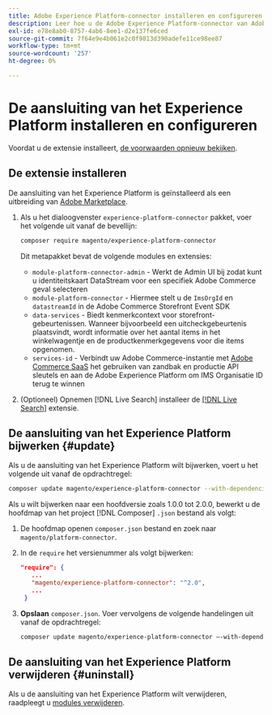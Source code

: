 ```yaml
---
title: Adobe Experience Platform-connector installeren en configureren vanuit Adobe Commerce
description: Leer hoe u de Adobe Experience Platform-connector van Adobe Commerce installeert, configureert, bijwerkt en verwijdert.
exl-id: e78e8ab0-8757-4ab6-8ee1-d2e137fe6ced
source-git-commit: 7f64e9e4b061e2c0f9813d390adefe11ce98ee87
workflow-type: tm+mt
source-wordcount: '257'
ht-degree: 0%

---
```


# De aansluiting van het Experience Platform installeren en configureren

Voordat u de extensie installeert, [de voorwaarden opnieuw bekijken](overview.md#prereqs).

## De extensie installeren

De aansluiting van het Experience Platform is geïnstalleerd als een uitbreiding van [Adobe Marketplace](https://marketplace.magento.com/magento-experience-platform-connector.html).

1. Als u het dialoogvenster `experience-platform-connector` pakket, voer het volgende uit vanaf de bevellijn:

   ```bash
   composer require magento/experience-platform-connector
   ```

   Dit metapakket bevat de volgende modules en extensies:

   * `module-platform-connector-admin` - Werkt de Admin UI bij zodat kunt u identiteitskaart DataStream voor een specifiek Adobe Commerce geval selecteren
   * `module-platform-connector` - Hiermee stelt u de `ImsOrgId` en `datastreamId` in de Adobe Commerce Storefront Event SDK
   * `data-services` - Biedt kenmerkcontext voor storefront-gebeurtenissen. Wanneer bijvoorbeeld een uitcheckgebeurtenis plaatsvindt, wordt informatie over het aantal items in het winkelwagentje en de productkenmerkgegevens voor die items opgenomen.
   * `services-id` - Verbindt uw Adobe Commerce-instantie met [Adobe Commerce SaaS](../landing/saas.md) het gebruiken van zandbak en productie API sleutels en aan de Adobe Experience Platform om IMS Organisatie ID terug te winnen

1. (Optioneel) Opnemen [!DNL Live Search] installeer de [[!DNL Live Search]](../live-search/install.md) extensie.

## De aansluiting van het Experience Platform bijwerken {#update}

Als u de aansluiting van het Experience Platform wilt bijwerken, voert u het volgende uit vanaf de opdrachtregel:

```bash
composer update magento/experience-platform-connector --with-dependencies
```

Als u wilt bijwerken naar een hoofdversie zoals 1.0.0 tot 2.0.0, bewerkt u de hoofdmap van het project [!DNL Composer] `.json` bestand als volgt:

1. De hoofdmap openen `composer.json` bestand en zoek naar `magento/platform-connector`.

1. In de `require` het versienummer als volgt bijwerken:

   ```json
   "require": {
      ...
      "magento/experience-platform-connector": "^2.0",
      ...
    }
   ```

1. **Opslaan** `composer.json`. Voer vervolgens de volgende handelingen uit vanaf de opdrachtregel:

   ```bash
   composer update magento/experience-platform-connector –-with-dependencies
   ```

## De aansluiting van het Experience Platform verwijderen {#uninstall}

Als u de aansluiting van het Experience Platform wilt verwijderen, raadpleegt u [modules verwijderen](https://devdocs.magento.com/guides/v2.4/install-gde/install/cli/install-cli-uninstall-mods.html).
